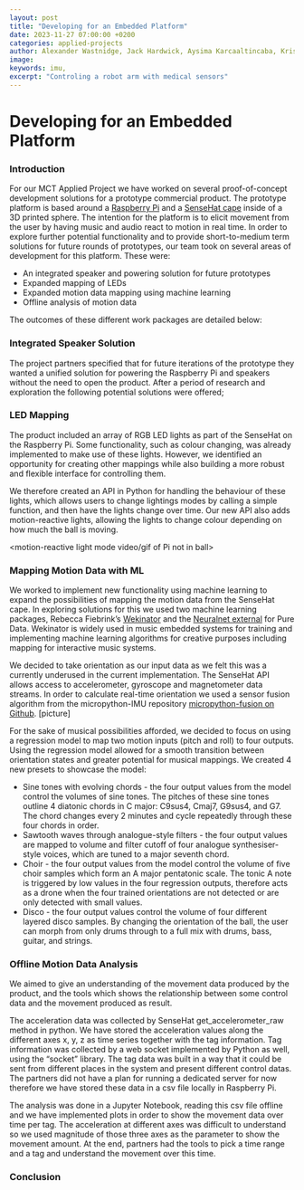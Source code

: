 ```yaml
---
layout: post
title: "Developing for an Embedded Platform"
date: 2023-11-27 07:00:00 +0200
categories: applied-projects
author: Alexander Wastnidge, Jack Hardwick, Aysima Karcaaltincaba, Kristian Eicke, Nino Jakeli
image: 
keywords: imu, 
excerpt: "Controling a robot arm with medical sensors"
---
```


# Developing for an Embedded Platform

### Introduction 

For our MCT Applied Project we have worked on several proof-of-concept development solutions for a prototype commercial product. The prototype platform is based around a [Raspberry Pi](https://www.raspberrypi.com) and a [SenseHat cape](https://www.raspberrypi.com/products/sense-hat/) inside of a 3D printed sphere. The intention for the platform is to elicit movement from the user by having music and audio react to motion in real time. In order to explore further potential functionality and to provide short-to-medium term solutions for future rounds of prototypes, our team took on several areas of development for this platform. These were:

- An integrated speaker and powering solution for future prototypes
- Expanded mapping of LEDs
- Expanded motion data mapping using machine learning
- Offline analysis of motion data

The outcomes of these different work packages are detailed below:

### Integrated Speaker Solution

The project partners specified that for future iterations of the prototype they wanted a unified solution for powering the Raspberry Pi and speakers without the need to open the product. After a period of research and exploration the following potential solutions were offered;

### LED Mapping

The product included an array of RGB LED lights as part of the SenseHat on the Raspberry Pi. Some functionality, such as colour changing, was already implemented to make use of these lights. However, we identified an opportunity for creating other mappings while also building a more robust and flexible interface for controlling them.

We therefore created an API in Python for handling the behaviour of these lights, which allows users to change lightings modes by calling a simple function, and then have the lights change over time. Our new API also adds motion-reactive lights, allowing the lights to change colour depending on how much the ball is moving.

<motion-reactive light mode video/gif of Pi not in ball>

### Mapping Motion Data with ML

We worked to implement new functionality using machine learning to expand the possibilities of mapping the motion data from the SenseHat cape. In exploring solutions for this we used two machine learning packages, Rebecca Fiebrink’s [Wekinator](http://www.wekinator.org) and the [Neuralnet external](https://github.com/alexdrymonitis/neuralnet) for Pure Data. Wekinator is widely used in music embedded systems for training and implementing machine learning algorithms for creative purposes including mapping for interactive music systems.

We decided to take orientation as our input data as we felt this was a currently underused in the current implementation. The SenseHat API allows access to accelerometer, gyroscope and magnetometer data streams. In order to calculate real-time orientation we used a sensor fusion algorithm from the micropython-IMU repository [micropython-fusion on Github](https://github.com/micropython-IMU/micropython-fusion). [picture]

For the sake of musical possibilities afforded, we decided to focus on using a regression model to map two motion inputs (pitch and roll) to four outputs. Using the regression model allowed for a smooth transition between orientation states and greater potential for musical mappings. We created 4 new presets to showcase the model:
- Sine tones with evolving chords - the four output values from the model control the volumes of sine tones. The pitches of these sine tones outline 4 diatonic chords in C major: C9sus4, Cmaj7, G9sus4, and G7. The chord changes every 2 minutes and cycle repeatedly through these four chords in order.
- Sawtooth waves through analogue-style filters - the four output values are mapped to volume and filter cutoff of four analogue synthesiser-style voices, which are tuned to a major seventh chord.
- Choir - the four output values from the model control the volume of five choir samples which form an A major pentatonic scale. The tonic A note is triggered by low values in the four regression outputs, therefore acts as a drone when the four trained orientations are not detected or are only detected with small values.
- Disco - the four output values control the volume of four different layered disco samples. By changing the orientation of the ball, the user can morph from only drums through to a full mix with drums, bass, guitar, and strings.

### Offline Motion Data Analysis

We aimed to give an understanding of the movement data produced by the product, and the tools which shows the relationship between some control data and the movement produced as result. 

The acceleration data was collected by SenseHat get_accelerometer_raw method in python. We have stored the acceleration values along the different axes x, y, z as time series together with the tag information. Tag information was collected by a web socket implemented by Python as well, using the “socket” library. The tag data was built in a way that it could be sent from different places in the system and present different control datas. The partners did not have a plan for running a dedicated server for now therefore we have stored these data in a csv file locally in Raspberry Pi. 

The analysis was done in a Jupyter Notebook, reading this csv file offline and we have implemented plots in order to show the movement data over time per tag. The acceleration at different axes was difficult to understand so we used magnitude of those three axes as the parameter to show the movement amount. At the end, partners had the tools to pick a time range and a tag and understand the movement over this time.


### Conclusion
